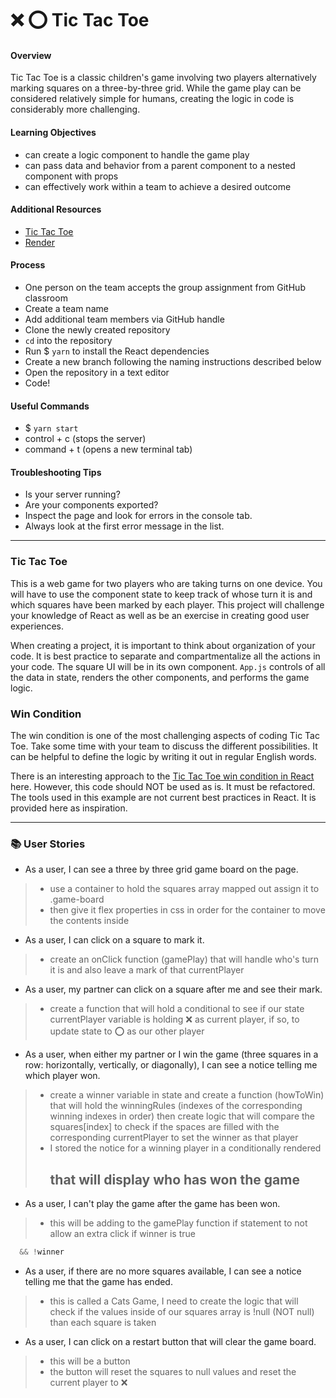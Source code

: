 # ❌ ⭕️ Tic Tac Toe

#### Overview

Tic Tac Toe is a classic children's game involving two players alternatively marking squares on a three-by-three grid. While the game play can be considered relatively simple for humans, creating the logic in code is considerably more challenging.

#### Learning Objectives

- can create a logic component to handle the game play
- can pass data and behavior from a parent component to a nested component with props
- can effectively work within a team to achieve a desired outcome

#### Additional Resources

- [Tic Tac Toe](https://en.wikipedia.org/wiki/Tic-tac-toe)
- [Render](https://render.com/docs/deploy-create-react-app)

#### Process

- One person on the team accepts the group assignment from GitHub classroom
- Create a team name
- Add additional team members via GitHub handle
- Clone the newly created repository
- `cd` into the repository
- Run $ `yarn` to install the React dependencies
- Create a new branch following the naming instructions described below
- Open the repository in a text editor
- Code!

#### Useful Commands

- $ `yarn start`
- control + c (stops the server)
- command + t (opens a new terminal tab)

#### Troubleshooting Tips

- Is your server running?
- Are your components exported?
- Inspect the page and look for errors in the console tab.
- Always look at the first error message in the list.

---

### Tic Tac Toe

This is a web game for two players who are taking turns on one device. You will have to use the component state to keep track of whose turn it is and which squares have been marked by each player. This project will challenge your knowledge of React as well as be an exercise in creating good user experiences.

When creating a project, it is important to think about organization of your code. It is best practice to separate and compartmentalize all the actions in your code. The square UI will be in its own component. `App.js` controls of all the data in state, renders the other components, and performs the game logic.

### Win Condition

The win condition is one of the most challenging aspects of coding Tic Tac Toe. Take some time with your team to discuss the different possibilities. It can be helpful to define the logic by writing it out in regular English words.

There is an interesting approach to the [Tic Tac Toe win condition in React](https://forum.freecodecamp.org/t/need-help-understanding-react-tic-tac-toe-winner-function/137840) here. However, this code should NOT be used as is. It must be refactored. The tools used in this example are not current best practices in React. It is provided here as inspiration.

---

### 📚 User Stories

- As a user, I can see a three by three grid game board on the page.
> - use a container to hold the squares array mapped out assign it to .game-board
> - then give it flex properties in css in order for the container to move the contents inside 

- As a user, I can click on a square to mark it.
> - create an onClick function (gamePlay) that will handle who's turn it is and also leave a mark of that currentPlayer

- As a user, my partner can click on a square after me and see their mark.
> - create a function that will hold a conditional to see if our state currentPlayer variable is holding ❌ as current player, if so, to update state to ⭕️ as our other player

- As a user, when either my partner or I win the game (three squares in a row: horizontally, vertically, or diagonally), I can see a notice telling me which player won.
> - create a winner variable in state and create a function (howToWin) that will hold the winningRules (indexes of the corresponding winning indexes in order) then create logic that will compare the squares[index] to check if the spaces are filled with the corresponding currentPlayer to set the winner as that player
> - I stored the notice for a winning player in a conditionally rendered <h2> that will display who has won the game

- As a user, I can't play the game after the game has been won.
> - this will be adding to the gamePlay function if statement to not allow an extra click if winner is true
```jsx
  && !winner
```

- As a user, if there are no more squares available, I can see a notice telling me that the game has ended.
> - this is called a Cats Game, I need to create the logic that will check if the values inside of our squares array is !null (NOT null) than each square is taken

- As a user, I can click on a restart button that will clear the game board.
> - this will be a button
> - the button will reset the squares to null values and reset the current player to ❌
